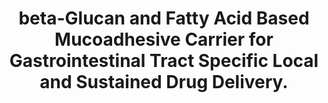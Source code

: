 ---
layout: ../../layouts/Publication.astro
title: beta-Glucan and Fatty Acid Based Mucoadhesive Carrier for Gastrointestinal Tract Specific Local and Sustained Drug Delivery.
journal: Biomolecules
authors: Esquivel SV, Bhatt HN, Diwan R, Habib A, Lee WY, Khatun Z, Nurunnabi M
year: 2023
volume: 13
issue: 5
pmid: 37238639.0
pmcid: PMC10216773
doi: 10.3390/biom13050768
landmark: False
carousel: False
featured: False
r03: R03OD032624
keywords: ["Drug Carriers", "Gastrointestinal Tract", "Animals", "mucoadhesive", "Docosahexaenoic Acids", "stomach specific", "Fatty Acids", "Mice", "local delivery", "oral medicine", "Drug Delivery Systems", "\u03b2-glucan", "beta-Glucans"]
---